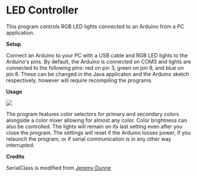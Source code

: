 # LED Controller
This program controls RGB LED lights connected to an Arduino from a PC application.

<b>Setup</b>

Connect an Arduino to your PC with a USB cable and RGB LED lights to the Arduino's pins. By default, the Arduino is connected on COM3 and lights are connected to the following pins: red on pin 3, green on pin 9, and blue on pin 6. These can be changed in the Java applicaton and the Arduino sketch respectively, however will require recompiling the programs.

<b>Usage</b>

<img src = "http://i.imgur.com/tzjIVkn.gif">

The program features color selectors for primary and secondary colors alongside a color mixer allowing for almost any color. Color brightness can also be controlled. The lights will remain on its last setting even after you close the program. The settings will reset if the Arduino looses power, if you relaunch the program, or if serial communication is in any other way interrupted.

<b>Credits</b>

SerialClass is modified from <a href = "http://theelectronicist.blogspot.com/2015/02/java-to-arduino-communications-on-linux.html">Jeremy Dunne<a>
